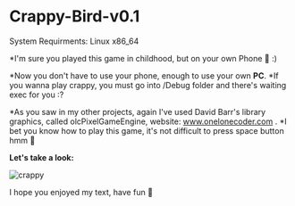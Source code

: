 # Crappy-Bird-v0.1

System Requirments: Linux x86_64

*I'm sure you played this game in childhood, but on your own Phone 📲 :)

*Now you don't have to use your phone, enough to use your own **PC**.
*If you wanna play crappy, you must go into /Debug folder and there's waiting exec for you :?

*As you saw in my other projects, again I've used David Barr's library graphics, called olcPixelGameEngine, website: www.onelonecoder.com .
*I bet you know how to play this game, it's not difficult to press space button hmm 🤔

**Let's take a look:** 

![crappy](https://user-images.githubusercontent.com/30010348/128780782-50147024-7c19-4fe8-98ea-7dae9b41c9df.gif)

I hope you enjoyed my text, have fun 🤠
